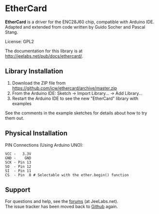 # EtherCard

**EtherCard** is a driver for the ENC28J60 chip, compatible with Arduino IDE.  
Adapted and extended from code written by Guido Socher and Pascal Stang.

License: GPL2

The documentation for this library is at http://jeelabs.net/pub/docs/ethercard/.

## Library Installation

1. Download the ZIP file from https://github.com/jcw/ethercard/archive/master.zip
2. From the Arduino IDE: Sketch -> Import Library... -> Add Library...
3. Restart the Arduino IDE to see the new "EtherCard" library with examples

See the comments in the example sketches for details about how to try them out.

## Physical Installation

PIN Connections (Using Arduino UNO):

    VCC -   3.3V
    GND -    GND
    SCK - Pin 13
    SO  - Pin 12
    SI  - Pin 11
    CS  - Pin  8 # Selectable with the ether.begin() function

## Support

For questions and help, see the [forums][F] (at JeeLabs.net).  
The issue tracker has been moved back to [Github][I] again.

[F]: http://jeenet.net/projects/cafe/boards
[I]: https://github.com/jcw/ethercard/issues
